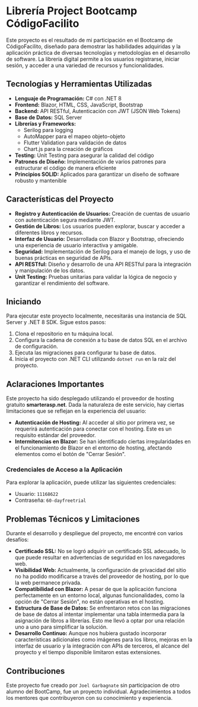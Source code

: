 # Librería Project Bootcamp CódigoFacilito

Este proyecto es el resultado de mi participación en el Bootcamp de CódigoFacilito, diseñado para demostrar las habilidades adquiridas y la aplicación práctica de diversas tecnologías y metodologías en el desarrollo de software. La librería digital permite a los usuarios registrarse, iniciar sesión, y acceder a una variedad de recursos y funcionalidades.

## Tecnologías y Herramientas Utilizadas

- **Lenguaje de Programación:** C# con .NET 8
- **Frontend:** Blazor, HTML, CSS, JavaScript, Bootstrap
- **Backend:** API RESTful, Autenticación con JWT (JSON Web Tokens)
- **Base de Datos:** SQL Server
- **Librerías y Frameworks:**
  - Serilog para logging
  - AutoMapper para el mapeo objeto-objeto
  - Flutter Validation para validación de datos
  - Chart.js para la creación de gráficos
- **Testing:** Unit Testing para asegurar la calidad del código
- **Patrones de Diseño:** Implementación de varios patrones para estructurar el código de manera eficiente
- **Principios SOLID:** Aplicados para garantizar un diseño de software robusto y mantenible

## Características del Proyecto

- **Registro y Autenticación de Usuarios:** Creación de cuentas de usuario con autenticación segura mediante JWT.
- **Gestión de Libros:** Los usuarios pueden explorar, buscar y acceder a diferentes libros y recursos.
- **Interfaz de Usuario:** Desarrollada con Blazor y Bootstrap, ofreciendo una experiencia de usuario interactiva y amigable.
- **Seguridad:** Implementación de Serilog para el manejo de logs, y uso de buenas prácticas en seguridad de APIs.
- **API RESTful:** Diseño y desarrollo de una API RESTful para la integración y manipulación de los datos.
- **Unit Testing:** Pruebas unitarias para validar la lógica de negocio y garantizar el rendimiento del software.

## Iniciando

Para ejecutar este proyecto localmente, necesitarás una instancia de SQL Server y .NET 8 SDK. Sigue estos pasos:

1. Clona el repositorio en tu máquina local.
2. Configura la cadena de conexión a tu base de datos SQL en el archivo de configuración.
3. Ejecuta las migraciones para configurar tu base de datos.
4. Inicia el proyecto con .NET CLI utilizando `dotnet run` en la raíz del proyecto.


## Aclaraciones Importantes

Este proyecto ha sido desplegado utilizando el proveedor de hosting gratuito **smarterasp.net**. Dada la naturaleza de este servicio, hay ciertas limitaciones que se reflejan en la experiencia del usuario:

- **Autenticación de Hosting:** Al acceder al sitio por primera vez, se requerirá autenticación para conectar con el hosting. Este es un requisito estándar del proveedor.
- **Intermitencias en Blazor:** Se han identificado ciertas irregularidades en el funcionamiento de Blazor en el entorno de hosting, afectando elementos como el botón de "Cerrar Sesión".

### Credenciales de Acceso a la Aplicación
Para explorar la aplicación, puede utilizar las siguientes credenciales:
- Usuario: `11168622`
- Contraseña: `60-dayfreetrial`

## Problemas Técnicos y Limitaciones

Durante el desarrollo y despliegue del proyecto, me encontré con varios desafíos:

- **Certificado SSL:** No se logró adquirir un certificado SSL adecuado, lo que puede resultar en advertencias de seguridad en los navegadores web.
- **Visibilidad Web:** Actualmente, la configuración de privacidad del sitio no ha podido modificarse a través del proveedor de hosting, por lo que la web permanece privada.
- **Compatibilidad con Blazor:** A pesar de que la aplicación funciona perfectamente en un entorno local, algunas funcionalidades, como la opción de "Cerrar Sesión", no están operativas en el hosting.
- **Estructura de Base de Datos:** Se enfrentaron retos con las migraciones de base de datos al intentar implementar una tabla intermedia para la asignación de libros a librerías. Esto me llevó a optar por una relación uno a uno para simplificar la solución.
- **Desarrollo Continuo:** Aunque nos hubiera gustado incorporar características adicionales como imágenes para los libros, mejoras en la interfaz de usuario y la integración con APIs de terceros, el alcance del proyecto y el tiempo disponible limitaron estas extensiones.


## Contribuciones
Este proyecto fue creado por `Joel Garbagnate` sin participacion de otro alumno del BootCamp, fue un proyecto individual. Agradecimientos a todos los mentores que contribuyeron con su conocimiento y experiencia.
